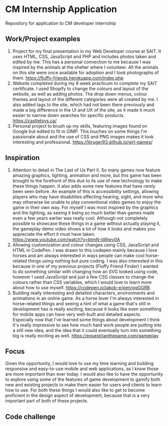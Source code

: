 # CM Internship Application
Repository for application to CM developer internship

## Work/Project examples
1. Project for my final presentation in my Web Developer course at SAIT.  It uses HTML, CSS, JavaScript and PHP and includes photos taken and edited by me.  This has a personal connection to me because I was inspired by the animals at the shelter where I volunteer.  All the animals on this site were once available for adoption and I took photographs of them. https://fluffy-friends.herokuapp.com/index.php
2. Website completed during my 8 week practicum to complete my SAIT certificate.  I used Shopify to change the colours and layout of the website, as well as adding photos.  The drop down menus, colour themes and layout of the different categories were all created by me.  I also added tags to the site, which had not been there previously and made a big difference in the UI and UX of the site, as it made it much easier to narrow down searches for specific products.  https://castletoys.ca/
3. Personal project to brush up my skills, featuring images found on Google but edited to fit in GIMP.  This touches on some things I'm passionate about and the use of CSS and PNG images makes it look interesting and professional. https://lkruger93.github.io/girl-games/

## Inspiration
1. Attention to detail in The Last of Us Part II.  So many games now feature amazing graphics, lighting, animation and more, but this game has been brought to the forefront of this due to its use of new technology to make these things happen. It also adds some new features that have rarely been seen before. An example of this is accessibility settings, allowing players who may have disabilities affecting hearing, sight, and more who may otherwise be unable to play conventional video games to enjoy the game in their own way.  For myself I was most inspired by the graphics and the lighting, as seeing it being so much better than games made even a few years earlier was really cool. Although not completely possible to showcase these things in a game without actually playing it, the gameplay demo video shows a lot of how it looks and makes you appreciate the effort it must have taken. https://www.youtube.com/watch?v=btmN-bWwv0A
2. Allowing customization and colour changes using CSS, JavaScript and HTML in CodePen.  I was drawn to this codepen mainly because I love horses and am always interested in ways people can make cool horse-related things using nothing but pure coding.  I was also interested in this because in one of my previous projects (Fluffy Friend Finder) I wanted to do something similar with changing how an SVG looked using code, however I used JavaScript and just a few CSS classes to change the colours rather than CSS variables, which I would love to learn more about how to use myself. https://codepen.io/jakob-e/pen/ggGGRB
3. Building really interesting and detailed characters, environments and animations in an online game.  As a horse lover I'm always interested in horse-related things and seeing a hint of what a game that's still in development has is really exciting, because it looks like even something for mobile apps can have very well-built and detailed aspects. Especially now that I've learned some things about development I think it's really impressive to see how much hard work people are putting into a still new idea, and the idea that it could eventually turn into something big is really exciting as well. https://equestrianthegame.com/gameplay

## Focus
Given the opportunity, I would love to use my time learning and building responsive and easy-to-use mobile and web applications, as I know those are more important than ever today.  I would also like to have the opportunity to explore using some of the features of game development to gamify both new and existing projects to make them easier for users and clients to learn how to use.  For both these things I would also like to get to become proficient in the design aspect of development, because that is a very important part of both of these projects.

## Code challenge
